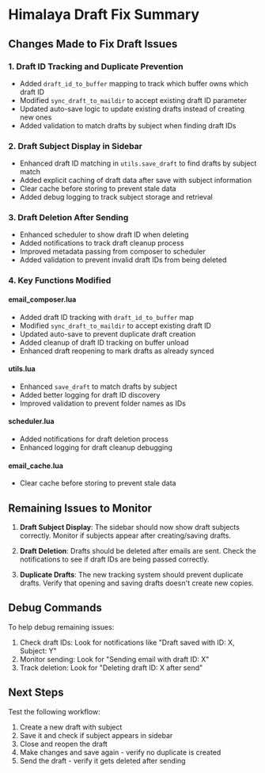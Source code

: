 # Himalaya Draft Fix Summary

## Changes Made to Fix Draft Issues

### 1. Draft ID Tracking and Duplicate Prevention
- Added `draft_id_to_buffer` mapping to track which buffer owns which draft ID
- Modified `sync_draft_to_maildir` to accept existing draft ID parameter
- Updated auto-save logic to update existing drafts instead of creating new ones
- Added validation to match drafts by subject when finding draft IDs

### 2. Draft Subject Display in Sidebar
- Enhanced draft ID matching in `utils.save_draft` to find drafts by subject match
- Added explicit caching of draft data after save with subject information
- Clear cache before storing to prevent stale data
- Added debug logging to track subject storage and retrieval

### 3. Draft Deletion After Sending
- Enhanced scheduler to show draft ID when deleting
- Added notifications to track draft cleanup process
- Improved metadata passing from composer to scheduler
- Added validation to prevent invalid draft IDs from being deleted

### 4. Key Functions Modified

#### email_composer.lua
- Added draft ID tracking with `draft_id_to_buffer` map
- Modified `sync_draft_to_maildir` to accept existing draft ID
- Updated auto-save to prevent duplicate draft creation
- Added cleanup of draft ID tracking on buffer unload
- Enhanced draft reopening to mark drafts as already synced

#### utils.lua
- Enhanced `save_draft` to match drafts by subject
- Added better logging for draft ID discovery
- Improved validation to prevent folder names as IDs

#### scheduler.lua
- Added notifications for draft deletion process
- Enhanced logging for draft cleanup debugging

#### email_cache.lua
- Clear cache before storing to prevent stale data

## Remaining Issues to Monitor

1. **Draft Subject Display**: The sidebar should now show draft subjects correctly. Monitor if subjects appear after creating/saving drafts.

2. **Draft Deletion**: Drafts should be deleted after emails are sent. Check the notifications to see if draft IDs are being passed correctly.

3. **Duplicate Drafts**: The new tracking system should prevent duplicate drafts. Verify that opening and saving drafts doesn't create new copies.

## Debug Commands

To help debug remaining issues:

1. Check draft IDs: Look for notifications like "Draft saved with ID: X, Subject: Y"
2. Monitor sending: Look for "Sending email with draft ID: X"
3. Track deletion: Look for "Deleting draft ID: X after send"

## Next Steps

Test the following workflow:
1. Create a new draft with subject
2. Save it and check if subject appears in sidebar
3. Close and reopen the draft
4. Make changes and save again - verify no duplicate is created
5. Send the draft - verify it gets deleted after sending